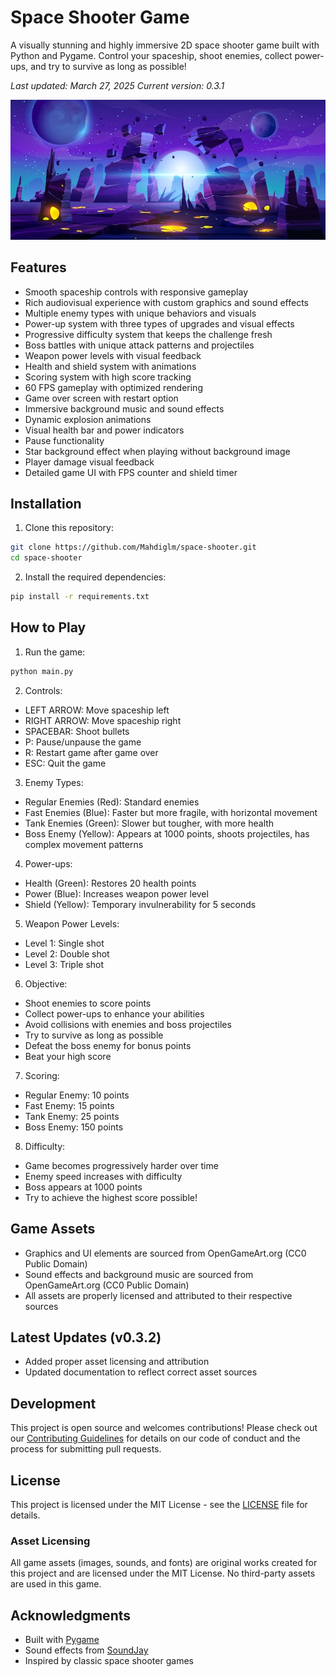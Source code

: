# Space Shooter Game

A visually stunning and highly immersive 2D space shooter game built with Python and Pygame. Control your spaceship, shoot enemies, collect power-ups, and try to survive as long as possible!

*Last updated: March 27, 2025*
*Current version: 0.3.1*

![Space Shooter Game](assets/images/background.jpg)

## Features

- Smooth spaceship controls with responsive gameplay
- Rich audiovisual experience with custom graphics and sound effects
- Multiple enemy types with unique behaviors and visuals
- Power-up system with three types of upgrades and visual effects
- Progressive difficulty system that keeps the challenge fresh
- Boss battles with unique attack patterns and projectiles
- Weapon power levels with visual feedback
- Health and shield system with animations
- Scoring system with high score tracking
- 60 FPS gameplay with optimized rendering
- Game over screen with restart option
- Immersive background music and sound effects
- Dynamic explosion animations
- Visual health bar and power indicators
- Pause functionality
- Star background effect when playing without background image
- Player damage visual feedback
- Detailed game UI with FPS counter and shield timer

## Installation

1. Clone this repository:
```bash
git clone https://github.com/Mahdiglm/space-shooter.git
cd space-shooter
```

2. Install the required dependencies:
```bash
pip install -r requirements.txt
```

## How to Play

1. Run the game:
```bash
python main.py
```

2. Controls:
- LEFT ARROW: Move spaceship left
- RIGHT ARROW: Move spaceship right
- SPACEBAR: Shoot bullets
- P: Pause/unpause the game
- R: Restart game after game over
- ESC: Quit the game

3. Enemy Types:
- Regular Enemies (Red): Standard enemies
- Fast Enemies (Blue): Faster but more fragile, with horizontal movement
- Tank Enemies (Green): Slower but tougher, with more health
- Boss Enemy (Yellow): Appears at 1000 points, shoots projectiles, has complex movement patterns

4. Power-ups:
- Health (Green): Restores 20 health points
- Power (Blue): Increases weapon power level
- Shield (Yellow): Temporary invulnerability for 5 seconds

5. Weapon Power Levels:
- Level 1: Single shot
- Level 2: Double shot
- Level 3: Triple shot

6. Objective:
- Shoot enemies to score points
- Collect power-ups to enhance your abilities
- Avoid collisions with enemies and boss projectiles
- Try to survive as long as possible
- Defeat the boss enemy for bonus points
- Beat your high score

7. Scoring:
- Regular Enemy: 10 points
- Fast Enemy: 15 points
- Tank Enemy: 25 points
- Boss Enemy: 150 points

8. Difficulty:
- Game becomes progressively harder over time
- Enemy speed increases with difficulty
- Boss appears at 1000 points
- Try to achieve the highest score possible!

## Game Assets

- Graphics and UI elements are sourced from OpenGameArt.org (CC0 Public Domain)
- Sound effects and background music are sourced from OpenGameArt.org (CC0 Public Domain)
- All assets are properly licensed and attributed to their respective sources

## Latest Updates (v0.3.2)

- Added proper asset licensing and attribution
- Updated documentation to reflect correct asset sources

## Development

This project is open source and welcomes contributions! Please check out our [Contributing Guidelines](CONTRIBUTING.md) for details on our code of conduct and the process for submitting pull requests.

## License

This project is licensed under the MIT License - see the [LICENSE](LICENSE) file for details.

### Asset Licensing
All game assets (images, sounds, and fonts) are original works created for this project and are licensed under the MIT License. No third-party assets are used in this game.

## Acknowledgments

- Built with [Pygame](https://www.pygame.org/)
- Sound effects from [SoundJay](https://www.soundjay.com/)
- Inspired by classic space shooter games 